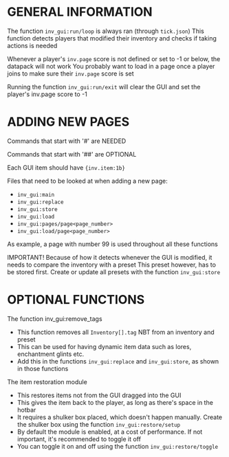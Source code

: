 # GENERAL INFORMATION

The function `inv_gui:run/loop` is always ran (through `tick.json`)
This function detects players that modified their inventory and checks if taking actions is needed

Whenever a player's `inv.page` score is not defined or set to -1 or below, the datapack will not work
You probably want to load in a page once a player joins to make sure their `inv.page` score is set

Running the function `inv_gui:run/exit` will clear the GUI and set the player's inv.page score to -1




# ADDING NEW PAGES

Commands that start with '#' are NEEDED

Commands that start with '##' are OPTIONAL

Each GUI item should have `{inv.item:1b}`

Files that need to be looked at when adding a new page:
- `inv_gui:main`
- `inv_gui:replace`
- `inv_gui:store`
- `inv_gui:load`
- `inv_gui:pages/page<page_number>`
- `inv_gui:load/page<page_number>`

As example, a page with number 99 is used throughout all these functions


IMPORTANT!
Because of how it detects whenever the GUI is modified, it needs to compare the inventory with a preset
This preset however, has to be stored first. Create or update all presets with the function `inv_gui:store`




# OPTIONAL FUNCTIONS

The function inv_gui:remove_tags
- This function removes all `Inventory[].tag` NBT from an inventory and preset
- This can be used for having dynamic item data such as lores, enchantment glints etc.
- Add this in the functions `inv_gui:replace` and `inv_gui:store`, as shown in those functions

The item restoration module
- This restores items not from the GUI dragged into the GUI
- This gives the item back to the player, as long as there's space in the hotbar
- It requires a shulker box placed, which doesn't happen manually. Create the shulker box using the function `inv_gui:restore/setup`
- By default the module is enabled, at a cost of performance. If not important, it's recommended to toggle it off
- You can toggle it on and off using the function `inv_gui:restore/toggle`
